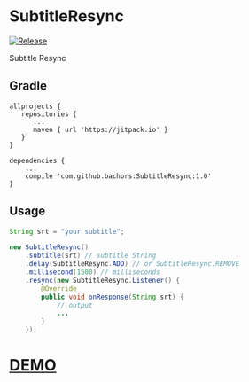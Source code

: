 # SubtitleResync
[![Release](https://jitpack.io/v/bachors/SubtitleResync.svg)](https://jitpack.io/#bachors/SubtitleResync)

Subtitle Resync

Gradle
------
```
allprojects {
   repositories {
      ...
      maven { url 'https://jitpack.io' }
   }
}
```
```
dependencies {
    ...
    compile 'com.github.bachors:SubtitleResync:1.0'
}
```

Usage
-----
```java
String srt = "your subtitle";

new SubtitleResync()
	.subtitle(srt) // subtitle String
	.delay(SubtitleResync.ADD) // or SubtitleResync.REMOVE
	.millisecond(1500) // milliseconds
	.resync(new SubtitleResync.Listener() {
        @Override
        public void onResponse(String srt) {
            // output
            ...
        }
    });
```

<a href="https://play.google.com/store/apps/details?id=com.bachors.subtitlestudio"><h1>DEMO</h1></a>
